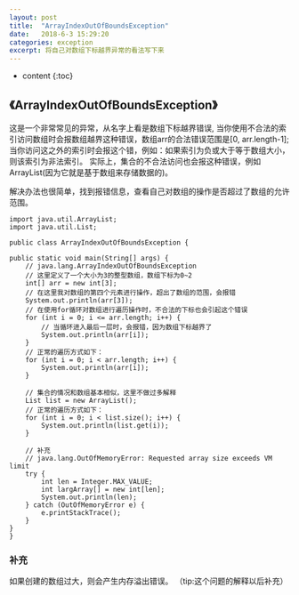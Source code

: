 ```yaml
---
layout: post
title:  "ArrayIndexOutOfBoundsException"
date:   2018-6-3 15:29:20
categories: exception
excerpt: 将自己对数组下标越界异常的看法写下来
---
```


* content
{:toc}

## 《ArrayIndexOutOfBoundsException》
这是一个非常常见的异常，从名字上看是数组下标越界错误,
当你使用不合法的索引访问数组时会报数组越界这种错误，数组arr的合法错误范围是[0, arr.length-1];
当你访问这之外的索引时会报这个错，例如：如果索引为负或大于等于数组大小，则该索引为非法索引。
实际上，集合的不合法访问也会报这种错误，例如ArrayList(因为它就是基于数组来存储数据的)。

解决办法也很简单，找到报错信息，查看自己对数组的操作是否超过了数组的允许范围。

    import java.util.ArrayList;
    import java.util.List;

    public class ArrayIndexOutOfBoundsException {

	public static void main(String[] args) {
		// java.lang.ArrayIndexOutOfBoundsException
		// 这里定义了一个大小为3的整型数组，数组下标为0~2
		int[] arr = new int[3];
		// 在这里我对数组的第四个元素进行操作，超出了数组的范围，会报错
		System.out.println(arr[3]);
		// 在使用for循环对数组进行遍历操作时，不合法的下标也会引起这个错误
		for (int i = 0; i <= arr.length; i++) {
			// 当循环进入最后一层时，会报错，因为数组下标越界了
			System.out.println(arr[i]);
		}
		// 正常的遍历方式如下：
		for (int i = 0; i < arr.length; i++) {
			System.out.println(arr[i]);
		}

		// 集合的情况和数组基本相似，这里不做过多解释
		List list = new ArrayList();
		// 正常的遍历方式如下：
		for (int i = 0; i < list.size(); i++) {
			System.out.println(list.get(i));
		}

		// 补充
		// java.lang.OutOfMemoryError: Requested array size exceeds VM limit
		try {
			int len = Integer.MAX_VALUE;
			int largArray[] = new int[len];
			System.out.println(len);
		} catch (OutOfMemoryError e) {
			e.printStackTrace();
		}
	}
    }

### 补充
如果创建的数组过大，则会产生内存溢出错误。
（tip:这个问题的解释以后补充）